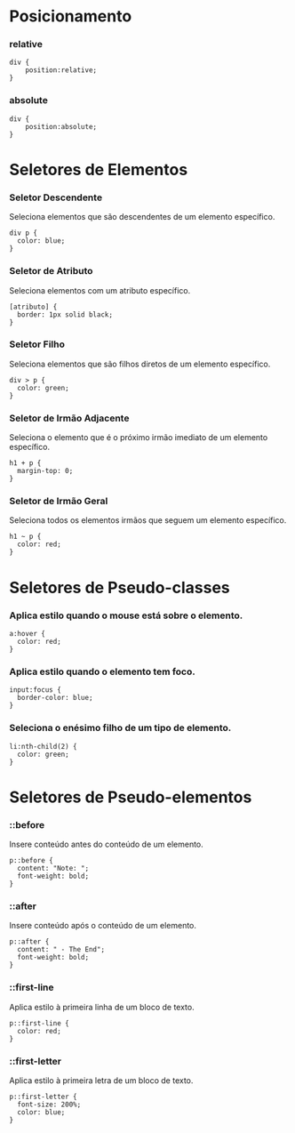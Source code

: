 # Posicionamento

### relative

```
div {
    position:relative;
}
```

### absolute

```
div {
    position:absolute;
}
```

# Seletores de Elementos

### Seletor Descendente

Seleciona elementos que são descendentes de um elemento específico.

```
div p {
  color: blue;
}

```

### Seletor de Atributo

Seleciona elementos com um atributo específico.

```
[atributo] {
  border: 1px solid black;
}

```

### Seletor Filho

Seleciona elementos que são filhos diretos de um elemento específico.

```
div > p {
  color: green;
}
```

### Seletor de Irmão Adjacente

Seleciona o elemento que é o próximo irmão imediato de um elemento específico.

```
h1 + p {
  margin-top: 0;
}
```

### Seletor de Irmão Geral

Seleciona todos os elementos irmãos que seguem um elemento específico.

```
h1 ~ p {
  color: red;
}
```

# Seletores de Pseudo-classes

### Aplica estilo quando o mouse está sobre o elemento.

```
a:hover {
  color: red;
}
```

### Aplica estilo quando o elemento tem foco.

```
input:focus {
  border-color: blue;
}
```

### Seleciona o enésimo filho de um tipo de elemento.

```
li:nth-child(2) {
  color: green;
}
```

# Seletores de Pseudo-elementos

### ::before

Insere conteúdo antes do conteúdo de um elemento.

```
p::before {
  content: "Note: ";
  font-weight: bold;
}
```

### ::after

Insere conteúdo após o conteúdo de um elemento.

```
p::after {
  content: " - The End";
  font-weight: bold;
}
```

### ::first-line

Aplica estilo à primeira linha de um bloco de texto.

```
p::first-line {
  color: red;
}
```

### ::first-letter

Aplica estilo à primeira letra de um bloco de texto.

```
p::first-letter {
  font-size: 200%;
  color: blue;
}
```
